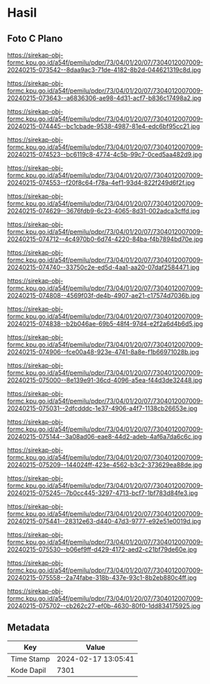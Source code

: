 # Hasil

## Foto C Plano

https://sirekap-obj-formc.kpu.go.id/a54f/pemilu/pdpr/73/04/01/20/07/7304012007009-20240215-073542--8daa9ac3-71de-4182-8b2d-044621319c8d.jpg

https://sirekap-obj-formc.kpu.go.id/a54f/pemilu/pdpr/73/04/01/20/07/7304012007009-20240215-073643--a6836306-ae98-4d31-acf7-b836c17498a2.jpg

https://sirekap-obj-formc.kpu.go.id/a54f/pemilu/pdpr/73/04/01/20/07/7304012007009-20240215-074445--bc1cbade-9538-4987-81e4-edc6bf95cc21.jpg

https://sirekap-obj-formc.kpu.go.id/a54f/pemilu/pdpr/73/04/01/20/07/7304012007009-20240215-074523--bc6119c8-4774-4c5b-99c7-0ced5aa482d9.jpg

https://sirekap-obj-formc.kpu.go.id/a54f/pemilu/pdpr/73/04/01/20/07/7304012007009-20240215-074553--f20f8c64-f78a-4ef1-93d4-822f249d6f2f.jpg

https://sirekap-obj-formc.kpu.go.id/a54f/pemilu/pdpr/73/04/01/20/07/7304012007009-20240215-074629--3676fdb9-6c23-4065-8d31-002adca3cffd.jpg

https://sirekap-obj-formc.kpu.go.id/a54f/pemilu/pdpr/73/04/01/20/07/7304012007009-20240215-074712--4c4970b0-6d74-4220-84ba-f4b7894bd70e.jpg

https://sirekap-obj-formc.kpu.go.id/a54f/pemilu/pdpr/73/04/01/20/07/7304012007009-20240215-074740--33750c2e-ed5d-4aa1-aa20-07daf2584471.jpg

https://sirekap-obj-formc.kpu.go.id/a54f/pemilu/pdpr/73/04/01/20/07/7304012007009-20240215-074808--4569f03f-de4b-4907-ae21-c17574d7036b.jpg

https://sirekap-obj-formc.kpu.go.id/a54f/pemilu/pdpr/73/04/01/20/07/7304012007009-20240215-074838--b2b046ae-69b5-48f4-97d4-e2f2a6d4b6d5.jpg

https://sirekap-obj-formc.kpu.go.id/a54f/pemilu/pdpr/73/04/01/20/07/7304012007009-20240215-074906--fce00a48-923e-4741-8a8e-f1b66971028b.jpg

https://sirekap-obj-formc.kpu.go.id/a54f/pemilu/pdpr/73/04/01/20/07/7304012007009-20240215-075000--8e139e91-36cd-4096-a5ea-f44d3de32448.jpg

https://sirekap-obj-formc.kpu.go.id/a54f/pemilu/pdpr/73/04/01/20/07/7304012007009-20240215-075031--2dfcdddc-1e37-4906-a4f7-1138cb26653e.jpg

https://sirekap-obj-formc.kpu.go.id/a54f/pemilu/pdpr/73/04/01/20/07/7304012007009-20240215-075144--3a08ad06-eae8-44d2-adeb-4af6a7da6c6c.jpg

https://sirekap-obj-formc.kpu.go.id/a54f/pemilu/pdpr/73/04/01/20/07/7304012007009-20240215-075209--144024ff-423e-4562-b3c2-373629ea88de.jpg

https://sirekap-obj-formc.kpu.go.id/a54f/pemilu/pdpr/73/04/01/20/07/7304012007009-20240215-075245--7b0cc445-3297-4713-bcf7-1bf783d84fe3.jpg

https://sirekap-obj-formc.kpu.go.id/a54f/pemilu/pdpr/73/04/01/20/07/7304012007009-20240215-075441--28312e63-d440-47d3-9777-e92e51e0019d.jpg

https://sirekap-obj-formc.kpu.go.id/a54f/pemilu/pdpr/73/04/01/20/07/7304012007009-20240215-075530--b06ef9ff-d429-4172-aed2-c21bf79de60e.jpg

https://sirekap-obj-formc.kpu.go.id/a54f/pemilu/pdpr/73/04/01/20/07/7304012007009-20240215-075558--2a74fabe-318b-437e-93c1-8b2eb880c4ff.jpg

https://sirekap-obj-formc.kpu.go.id/a54f/pemilu/pdpr/73/04/01/20/07/7304012007009-20240215-075702--cb262c27-ef0b-4630-80f0-1dd834175925.jpg


## Metadata

| Key        | Value               |
| ---------- | ------------------- |
| Time Stamp | 2024-02-17 13:05:41 |
| Kode Dapil | 7301                |



